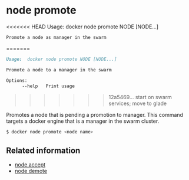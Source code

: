 <!--[metadata]>
+++
title = "node promote"
description = "The node promote command description and usage"
keywords = ["node, promote"]
[menu.main]
parent = "smn_cli"
+++
<![end-metadata]-->

# node promote

<<<<<<< HEAD
    Usage:  docker node promote NODE [NODE...]

    Promote a node as manager in the swarm
=======
```markdown
Usage:  docker node promote NODE [NODE...]

Promote a node to a manager in the swarm

Options:
      --help   Print usage
```
>>>>>>> 12a5469... start on swarm services; move to glade

Promotes a node that is pending a promotion to manager. This command targets a docker engine that is a manager in the swarm cluster.


```bash
$ docker node promote <node name>
```

## Related information

* [node accept](node_accept.md)
* [node demote](node_demote.md)
